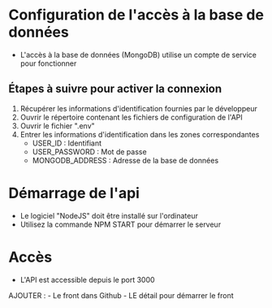 # Configuration de l'accès à la base de données
- L'accès à la base de données (MongoDB) utilise un compte de service pour fonctionner

## Étapes à suivre pour activer la connexion
1. Récupérer les informations d'identification fournies par le développeur
2. Ouvrir le répertoire contenant les fichiers de configuration de l'API
3. Ouvrir le fichier ".env"
4. Entrer les informations d'identification dans les zones correspondantes
    - USER_ID : Identifiant
    - USER_PASSWORD : Mot de passe
    - MONGODB_ADDRESS : Adresse de la base de données


# Démarrage de l'api
- Le logiciel "NodeJS" doit être installé sur l'ordinateur
- Utilisez la commande NPM START pour démarrer le serveur

# Accès
- L'API est accessible depuis le port 3000



AJOUTER :
    - Le front dans Github
    - LE détail pour démarrer le front